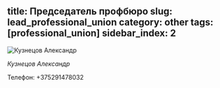 title: Председатель профбюро
slug: lead_professional_union
category: other
tags: [professional_union]
sidebar_index: 2
---

![Кузнецов Александр](/img/content/professional_union/professional_union_lead.jpg)

*Кузнецов Александр*

Телефон:
+375291478032
